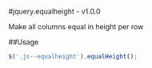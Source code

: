 #jquery.equalheight - v1.0.0

Make all columns equal in height per row

##Usage
```Javascript
$('.js--equalheight').equalHeight();
```
